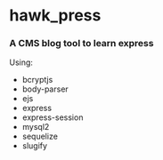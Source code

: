 # hawk_press
### A CMS blog tool to learn express

Using:
- bcryptjs
- body-parser
- ejs
- express
- express-session
- mysql2
- sequelize
- slugify

